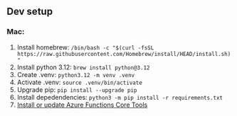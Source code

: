 ## Dev setup

### Mac:

1. Install homebrew: `/bin/bash -c "$(curl -fsSL https://raw.githubusercontent.com/Homebrew/install/HEAD/install.sh)"`
1. Install python 3.12: `brew install python@3.12`
1. Create .venv: `python3.12 -m venv .venv`
1. Activate .venv: `source .venv/bin/activate`
1. Upgrade pip: `pip install --upgrade pip`
1. Install depedendencies: `python3 -m pip install -r requirements.txt`
1. [Install or update Azure Functions Core Tools](https://learn.microsoft.com/en-us/azure/azure-functions/create-first-function-vs-code-python#install-or-update-core-tools)
